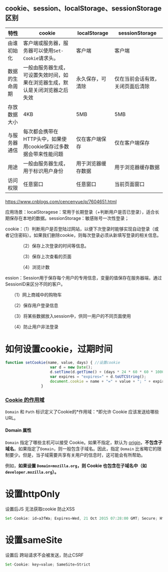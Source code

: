 ## cookie、session、localStorage、sessionStorage区别

| 特性           | cookie                                                       | localStorage       | sessionStorage                   |
| -------------- | ------------------------------------------------------------ | ------------------ | -------------------------------- |
| 由谁初始化     | 客户端或服务器，服务器可以使用`Set-Cookie`请求头。           | 客户端             | 客户端                           |
| 数据的生命周期 | 一般由服务器生成，可设置失效时间，如果在浏览器生成，默认是关闭浏览器之后失效 | 永久保存，可清除   | 仅在当前会话有效，关闭页面后清除 |
| 存放数据大小   | 4KB                                                          | 5MB                | 5MB                              |
| 与服务器通信   | 每次都会携带在HTTP头中，如果使用cookie保存过多数据会带来性能问题 | 仅在客户端保存     | 仅在客户端保存                   |
| 用途           | 一般由服务器生成，用于标识用户身份                           | 用于浏览器缓存数据 | 用于浏览器缓存数据               |
| 访问权限       | 任意窗口                                                     | 任意窗口           | 当前页面窗口                     |

#### 

https://www.cnblogs.com/cencenyue/p/7604651.html

应用场景：localStoragese：常用于长期登录（+判断用户是否已登录），适合长期保存在本地的数据。sessionStorage：敏感账号一次性登录；

cookie：（1）判断用户是否登陆过网站，以便下次登录时能够实现自动登录（或者记住密码）。如果我们删除cookie，则每次登录必须从新填写登录的相关信息。

　　　　（2）保存上次登录的时间等信息。

　　　　（3）保存上次查看的页面

　　　　（4）浏览计数



ession：Session用于保存每个用户的专用信息，变量的值保存在服务器端，通过SessionID来区分不同的客户。

　　（1）网上商城中的购物车

　　（2）保存用户登录信息

　　（3）将某些数据放入session中，供同一用户的不同页面使用

　　（4）防止用户非法登录

# 如何设置cookie，过期时间

```js
function setCookie(name, value, days) { //设置cookie
                    var d = new Date();
                    d.setTime(d.getTime() + (days * 24 * 60 * 60 * 1000));
                    var expires = "expires=" + d.toUTCString();
                    document.cookie = name + "=" + value + "; " + expires;
                }
```

### [Cookie 的作用域](https://developer.mozilla.org/zh-CN/docs/Web/HTTP/Cookies#cookie_的作用域)

`Domain` 和 `Path` 标识定义了Cookie的*作用域：*即允许 Cookie 应该发送给哪些URL。

#### Domain 属性

`Domain` 指定了哪些主机可以接受 Cookie。如果不指定，默认为 [origin](https://developer.mozilla.org/en-US/docs/Glossary/Origin)，**不包含子域名**。如果指定了`Domain`，则一般包含子域名。因此，指定 `Domain` 比省略它的限制要少。但是，当子域需要共享有关用户的信息时，这可能会有所帮助。 

例如，**如果设置 `Domain=mozilla.org`，则 Cookie 也包含在子域名中（如`developer.mozilla.org`）。**

# 设置httpOnly

设置后JS 无法获取cookie 防止XSS

```js
Set-Cookie: id=a3fWa; Expires=Wed, 21 Oct 2015 07:28:00 GMT; Secure; HttpOnly
```



# 设置sameSite

设置后 跨站请求不会被发送，防止CSRF

```js
Set-Cookie: key=value; SameSite=Strict
```
